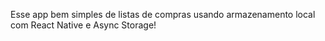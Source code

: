 Esse app bem simples de listas de compras usando armazenamento local com React Native e Async Storage!
